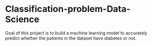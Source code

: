 # Classification-problem-Data-Science
Goal of this project is to build a machine learning model to accurately predict whether the patients in the dataset have diabetes or not.
